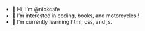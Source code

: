 - 👋 Hi, I’m @nickcafe
- 👀 I’m interested in coding, books, and motorcycles ! 
- 🌱 I’m currently learning html, css, and js.
<!---
nickcafe/nickcafe is a ✨ special ✨ repository because its `README.md` (this file) appears on your GitHub profile.
You can click the Preview link to take a look at your changes.
--->
